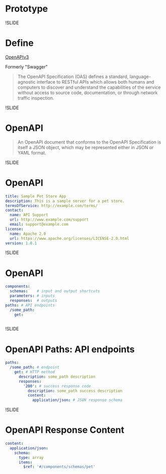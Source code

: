 # Prototype

!SLIDE

# Define

[OpenAPIv3](https://swagger.io/specification/)

Formerly "Swagger"

> The OpenAPI Specification (OAS) defines a standard, language-agnostic interface to RESTful APIs which allows both humans and computers to discover and understand the capabilities of the service without access to source code, documentation, or through network traffic inspection.

!SLIDE

# OpenAPI

> An OpenAPI document that conforms to the OpenAPI Specification is itself a JSON object, which may be represented either in JSON or YAML format.

!SLIDE

# OpenAPI

```yaml
title: Sample Pet Store App
description: This is a sample server for a pet store.
termsOfService: http://example.com/terms/
contact:
  name: API Support
  url: http://www.example.com/support
  email: support@example.com
license:
  name: Apache 2.0
  url: https://www.apache.org/licenses/LICENSE-2.0.html
version: 1.0.1
```

!SLIDE

# OpenAPI

```yaml
components:
  schemas:    # input and output shortcuts
  parameters: # inputs
  responses:  # outputs
paths: # API endpoints
  /some_path:
    get:
    
```

!SLIDE

# OpenAPI Paths: API endpoints

```yaml
paths:
  /some_path: # endpoint
    get: # HTTP method
      description: some_path description
      responses:
        '200': # success response code
          description: some_path success description
          content:
            application/json: # JSON response schema
```

!SLIDE

# OpenAPI Response Content

```yaml
content:
  application/json:
    schema:
      type: array
      items:
        $ref: '#/components/schemas/pet'
```

